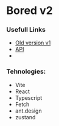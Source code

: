 # Bored v2

### Usefull Links
- [Old version v1](https://github.com/alexcloudstar/bored)
- [API](https://www.boredapi.com/)
-
### Tehnologies:
- Vite
- React
- Typescript
- Fetch
- ant.design
- zustand